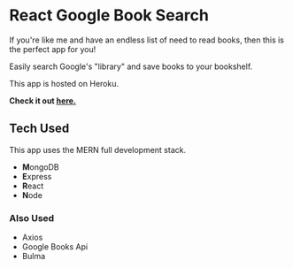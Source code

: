 # React Google Book Search

If you're like me and have an endless list of need to read books, then this is the perfect app for you!

Easily search Google's "library" and save books to your bookshelf.

This app is hosted on Heroku.

**Check it out [here.](https://react-book-club-cw.herokuapp.com/)**

## Tech Used

This app uses the MERN full development stack.

* **M**ongoDB
* **E**xpress
* **R**eact
* **N**ode

### Also Used

* Axios
* Google Books Api
* Bulma
